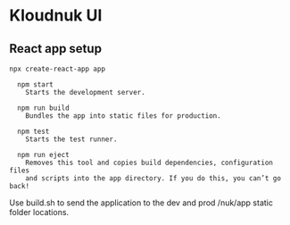 # Kloudnuk UI

## React app setup
`npx create-react-app app`

```
  npm start
    Starts the development server.

  npm run build
    Bundles the app into static files for production.

  npm test
    Starts the test runner.

  npm run eject
    Removes this tool and copies build dependencies, configuration files
    and scripts into the app directory. If you do this, you can’t go back!
```

Use build.sh to send the application to the dev and prod /nuk/app static folder locations.


